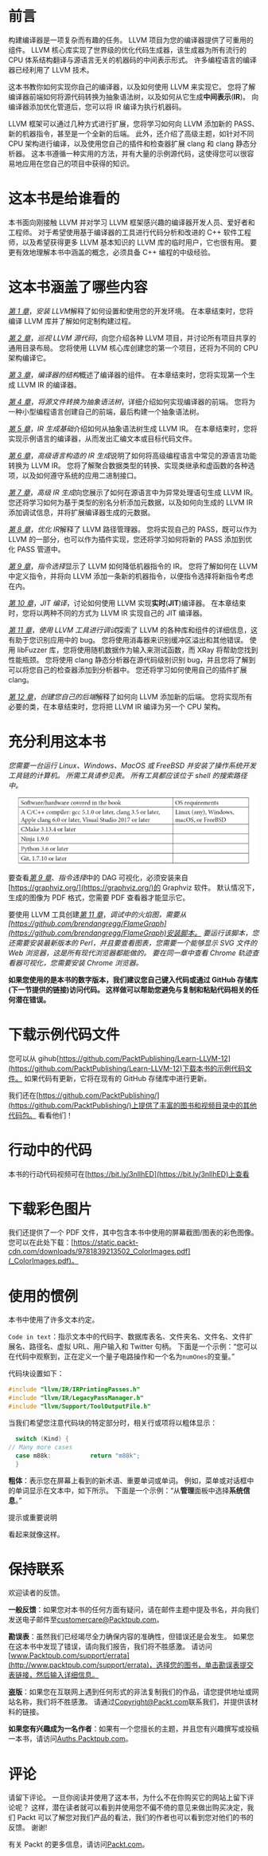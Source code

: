 # 前言

构建编译器是一项复杂而有趣的任务。 LLVM 项目为您的编译器提供了可重用的组件。 LLVM 核心库实现了世界级的优化代码生成器，该生成器为所有流行的 CPU 体系结构翻译与源语言无关的机器码的中间表示形式。 许多编程语言的编译器已经利用了 LLVM 技术。

这本书教你如何实现你自己的编译器，以及如何使用 LLVM 来实现它。 您将了解编译器前端如何将源代码转换为抽象语法树，以及如何从它生成**中间表示**(**IR**)。 向编译器添加优化管道后，您可以将 IR 编译为执行机器码。

LLVM 框架可以通过几种方式进行扩展，您将学习如何向 LLVM 添加新的 PASS、新的机器指令，甚至是一个全新的后端。 此外，还介绍了高级主题，如针对不同 CPU 架构进行编译，以及使用您自己的插件和检查器扩展 clang 和 clang 静态分析器。 这本书遵循一种实用的方法，并有大量的示例源代码，这使得您可以很容易地应用在您自己的项目中获得的知识。

# 这本书是给谁看的

本书面向刚接触 LLVM 并对学习 LLVM 框架感兴趣的编译器开发人员、爱好者和工程师。 对于希望使用基于编译器的工具进行代码分析和改进的 C++ 软件工程师，以及希望获得更多 LLVM 基本知识的 LLVM 库的临时用户，它也很有用。 要更有效地理解本书中涵盖的概念，必须具备 C++ 编程的中级经验。

# 这本书涵盖了哪些内容

[*第 1 章*](01.html#_idTextAnchor015)，*安装 LLVM*解释了如何设置和使用您的开发环境。 在本章结束时，您将编译 LLVM 库并了解如何定制构建过程。

[*第 2 章*](02.html#_idTextAnchor032)，*巡视 LLVM 源代码*，向您介绍各种 LLVM 项目，并讨论所有项目共享的通用目录布局。 您将使用 LLVM 核心库创建您的第一个项目，还将为不同的 CPU 架构编译它。

[*第 3 章*](03.html#_idTextAnchor048)，*编译器的结构*概述了编译器的组件。 在本章结束时，您将实现第一个生成 LLVM IR 的编译器。

[*第 4 章*](04.html#_idTextAnchor066)，*将源文件转换为抽象语法树*，详细介绍如何实现编译器的前端。 您将为一种小型编程语言创建自己的前端，最后构建一个抽象语法树。

[*第 5 章*](05.html#_idTextAnchor079)，*IR 生成基础*介绍如何从抽象语法树生成 LLVM IR。 在本章结束时，您将实现示例语言的编译器，从而发出汇编文本或目标代码文件。

[*第 6 章*](06.html#_idTextAnchor102)，*高级语言构造的 IR 生成*说明了如何将高级编程语言中常见的源语言功能转换为 LLVM IR。 您将了解聚合数据类型的转换、实现类继承和虚函数的各种选项，以及如何遵守系统的应用二进制接口。

[*第 7 章*](07.html#_idTextAnchor111)，*高级 IR 生成*向您展示了如何在源语言中为异常处理语句生成 LLVM IR。 您还将学习如何为基于类型的别名分析添加元数据，以及如何向生成的 LLVM IR 添加调试信息，并将扩展编译器生成的元数据。

[*第 8 章*](08.html#_idTextAnchor126)，*优化 IR*解释了 LLVM 路径管理器。 您将实现自己的 PASS，既可以作为 LLVM 的一部分，也可以作为插件实现，您还将学习如何将新的 PASS 添加到优化 PASS 管道中。

[*第 9 章*](09.html#_idTextAnchor140)，*指令选择*显示了 LLVM 如何降低机器指令的 IR。 您将了解如何在 LLVM 中定义指令，并将向 LLVM 添加一条新的机器指令，以便指令选择将新指令考虑在内。

[*第 10 章*](10.html#_idTextAnchor153)，*JIT 编译*，讨论如何使用 LLVM 实现**实时**(**JIT**)编译器。 在本章结束时，您将以两种不同的方式为 LLVM IR 实现自己的 JIT 编译器。

[*第 11 章*](11.html#_idTextAnchor163)，*使用 LLVM 工具进行调试*探索了 LLVM 的各种库和组件的详细信息，这有助于您识别应用中的 bug。 您将使用消毒器来识别缓冲区溢出和其他错误。 使用 libFuzzer 库，您将使用随机数据作为输入来测试函数，而 XRay 将帮助您找到性能瓶颈。 您将使用 clang 静态分析器在源代码级别识别 bug，并且您将了解到可以将您自己的检查器添加到分析器中。 您还将学习如何使用自己的插件扩展 clang。

[*第 12 章*](12.html#_idTextAnchor177)，*创建您自己的后端*解释了如何向 LLVM 添加新的后端。 您将实现所有必要的类，在本章结束时，您将把 LLVM IR 编译为另一个 CPU 架构。

# 充分利用这本书

*您需要一台运行 Linux、Windows、MacOS 或 FreeBSD 并安装了操作系统开发工具链的计算机。 所需工具请参见表。 所有工具都应该位于 shell 的搜索路径中。*

![](img/B15647_Preface_table_1.1.jpg)

要查看[*第 9 章*](09.html#_idTextAnchor140)、*指令选择*中的 DAG 可视化，必须安装来自[https://graphviz.org/](https://graphviz.org/)的 Graphviz 软件。 默认情况下，生成的图像为 PDF 格式，您需要 PDF 查看器才能显示它。

要使用 LLVM 工具创建[*第 11 章*](11.html#_idTextAnchor163)，*调试中的火焰图，需要从[https://github.com/brendangregg/FlameGraph](https://github.com/brendangregg/FlameGraph)安装脚本。 要运行该脚本，您还需要安装最新版本的 Perl，并且要查看图表，您需要一个能够显示 SVG 文件的 Web 浏览器，这是所有现代浏览器都能做的。 要在同一章中查看 Chrome 轨迹查看器可视化，您需要安装 Chrome 浏览器。*

**如果您使用的是本书的数字版本，我们建议您自己键入代码或通过 GitHub 存储库(下一节提供的链接)访问代码。 这样做可以帮助您避免与复制和粘贴代码相关的任何潜在错误。**

# 下载示例代码文件

您可以从 gihub[https://github.com/PacktPublishing/Learn-LLVM-12](https://github.com/PacktPublishing/Learn-LLVM-12)下载本书的示例代码文件。 如果代码有更新，它将在现有的 GitHub 存储库中进行更新。

我们还在[https://github.com/PacktPublishing/](https://github.com/PacktPublishing/)上提供了丰富的图书和视频目录中的其他代码包。 看看他们！

# 行动中的代码

本书的行动代码视频可在[https://bit.ly/3nllhED](https://bit.ly/3nllhED)上查看

# 下载彩色图片

我们还提供了一个 PDF 文件，其中包含本书中使用的屏幕截图/图表的彩色图像。 您可以在此处下载：[https://static.packt-cdn.com/downloads/9781839213502_ColorImages.pdf](_ColorImages.pdf)。

# 使用的惯例

本书中使用了许多文本约定。

`Code in text`：指示文本中的代码字、数据库表名、文件夹名、文件名、文件扩展名、路径名、虚拟 URL、用户输入和 Twitter 句柄。 下面是一个示例：“您可以在代码中观察到，正在定义一个量子电路操作和一个名为`numOnes`的变量。”

代码块设置如下：

```cpp
#include "llvm/IR/IRPrintingPasses.h"
#include "llvm/IR/LegacyPassManager.h"
#include "llvm/Support/ToolOutputFile.h"
```

当我们希望您注意代码块的特定部分时，相关行或项将以粗体显示：

```cpp
  switch (Kind) {
// Many more cases
  case m88k:           return "m88k";
  }
```

**粗体**：表示您在屏幕上看到的新术语、重要单词或单词。 例如，菜单或对话框中的单词显示在文本中，如下所示。 下面是一个示例：“从**管理**面板中选择**系统信息**。”

提示或重要说明

看起来就像这样。

# 保持联系

欢迎读者的反馈。

**一般反馈**：如果您对本书的任何方面有疑问，请在邮件主题中提及书名，并向我们发送电子邮件至[customercare@Packtpub.com](mailto:customercare@packtpub.com)。

**勘误表**：虽然我们已经竭尽全力确保内容的准确性，但错误还是会发生。 如果您在这本书中发现了错误，请向我们报告，我们将不胜感激。 请访问[www.Packtpub.com/support/errata](http://www.packtpub.com/support/errata)，选择您的图书，单击勘误表提交表链接，然后输入详细信息。

**盗版**：如果您在互联网上遇到任何形式的非法复制我们的作品，请您提供地址或网站名称，我们将不胜感激。 请通过[Copyright@Packt.com](mailto:copyright@packt.com)联系我们，并提供该材料的链接。

**如果您有兴趣成为一名作者**：如果有一个您擅长的主题，并且您有兴趣撰写或投稿一本书，请访问[Auths.Packtpub.com](http://authors.packtpub.com)。

# 评论

请留下评论。 一旦你阅读并使用了这本书，为什么不在你购买它的网站上留下评论呢？ 这样，潜在读者就可以看到并使用您不偏不倚的意见来做出购买决定，我们 Packt 可以了解您对我们产品的看法，我们的作者也可以看到您对他们的书的反馈。 谢谢!

有关 Packt 的更多信息，请访问[Packt.com](http://packt.com)。